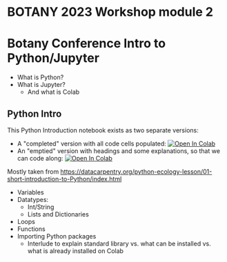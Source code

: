 # BOTANY 2023 Workshop module 2

# Botany Conference Intro to Python/Jupyter

* What is Python?
* What is Jupyter?
    * And what is Colab

## Python Intro

This Python Introduction notebook exists as two separate versions:

* A "completed" version with all code cells populated: 
[![Open In Colab](https://colab.research.google.com/assets/colab-badge.svg)](https://colab.research.google.com/github/richiehodel/Botany2022_DLworkshop/blob/main/2_jupyter_on_colab/module_2_intro_to_python_complete.ipynb)
* An "emptied" version with headings and some explanations, so that we can code along:
[![Open In Colab](https://colab.research.google.com/assets/colab-badge.svg)](https://colab.research.google.com/github/richiehodel/Botany2022_DLworkshop/blob/main/2_jupyter_on_colab/module_2_intro_to_python_emptied.ipynb)

Mostly taken from https://datacarpentry.org/python-ecology-lesson/01-short-introduction-to-Python/index.html

* Variables
* Datatypes:
    * Int/String
    * Lists and Dictionaries
* Loops
* Functions
* Importing Python packages
    * Interlude to explain standard library vs. what can be installed vs. what is already installed on Colab
